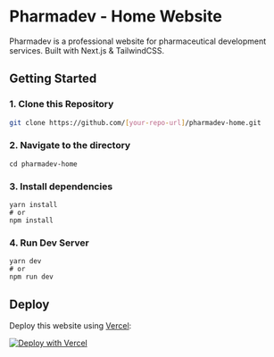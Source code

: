 # Pharmadev - Home Website

Pharmadev is a professional website for pharmaceutical development services. Built with Next.js & TailwindCSS.
 
## Getting Started

### 1\. Clone this Repository

```bash
git clone https://github.com/[your-repo-url]/pharmadev-home.git
```

### 2\. Navigate to the directory

```
cd pharmadev-home
```

### 3\. Install dependencies

```
yarn install
# or
npm install
```

### 4\. Run Dev Server

```
yarn dev
# or
npm run dev
```

## Deploy

Deploy this website using [Vercel](https://vercel.com):

[![Deploy with Vercel](https://vercel.com/button)](https://vercel.com/new/git/external?repository-url=https://github.com/[your-repo-url]/pharmadev-home&project-name=pharmadev-home&repository-name=pharmadev-home)




